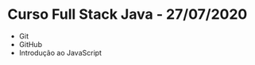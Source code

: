 # Curso Full Stack Java - 27/07/2020
<ul>
  <li>Git</li>
  <li>GitHub</li>
  <li>Introdução ao JavaScript</li>
</ul>
